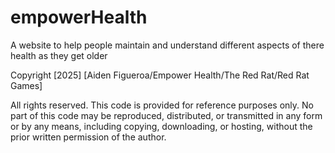 # empowerHealth
A website to help people maintain and understand different aspects of there health as they get older

Copyright [2025] [Aiden Figueroa/Empower Health/The Red Rat/Red Rat Games]

All rights reserved. This code is provided for reference purposes only.
No part of this code may be reproduced, distributed, or transmitted in any form or by any means,
including copying, downloading, or hosting, without the prior written permission of the author.
